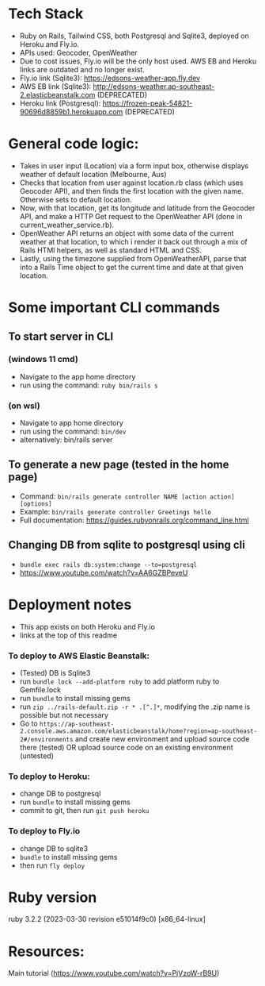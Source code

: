 # Tech Stack
- Ruby on Rails, Tailwind CSS, both Postgresql and Sqlite3, deployed on Heroku and Fly.io.
- APIs used: Geocoder, OpenWeather
- Due to cost issues, Fly.io will be the only host used. AWS EB and Heroku links are outdated and no longer exist.
- Fly.io link (Sqlite3): https://edsons-weather-app.fly.dev
- AWS EB link (Sqlite3): http://edsons-weather.ap-southeast-2.elasticbeanstalk.com (DEPRECATED)
- Heroku link (Postgresql): https://frozen-peak-54821-90696d8859b1.herokuapp.com (DEPRECATED)

# General code logic:
- Takes in user input (Location) via a form input box, otherwise displays weather of default location (Melbourne, Aus)
- Checks that location from user against location.rb class (which uses Geocoder API), and then finds the first location with the given name. Otherwise sets to default location.
- Now, with that location, get its longitude and latitude from the Geocoder API, and make a HTTP Get request to the OpenWeather API (done in current_weather_service.rb).
- OpenWeather API returns an object with some data of the current weather at that location, to which i render it back out through a mix of Rails HTMl helpers, as well as standard HTML and CSS.
- Lastly, using the timezone supplied from OpenWeatherAPI, parse that into a Rails Time object to get the current time and date at that given location.

# Some important CLI commands

## To start server in CLI
### (windows 11 cmd) 
  - Navigate to the app home directory
  - run using the command: `ruby bin/rails s`
### (on wsl)
  - Navigate to app home directory
  - run using the command: `bin/dev`
  - alternatively: bin/rails server

## To generate a new page (tested in the home page)
  - Command: `bin/rails generate controller NAME [action action] [options]`
  - Example: `bin/rails generate controller Greetings hello`
  - Full documentation: https://guides.rubyonrails.org/command_line.html

## Changing DB from sqlite to postgresql using cli
  - `bundle exec rails db:system:change --to=postgresql`
  - https://www.youtube.com/watch?v=AA6GZBPeveU

# Deployment notes
  - This app exists on both Heroku and Fly.io
  - links at the top of this readme

### To deploy to AWS Elastic Beanstalk:
  - (Tested) DB is Sqlite3
  - run `bundle lock --add-platform ruby` to add platform ruby to Gemfile.lock
  - run `bundle` to install missing gems
  - run `zip ../rails-default.zip -r * .[^.]*`, modifying the .zip name is possible but not necessary
  - Go to `https://ap-southeast-2.console.aws.amazon.com/elasticbeanstalk/home?region=ap-southeast-2#/environments` and create new environment and upload source code there (tested) OR upload source code on an existing environment (untested)

### To deploy to Heroku: 
  - change DB to postgresql 
  - run `bundle` to install missing gems
  - commit to git, then run `git push heroku`

### To deploy to Fly.io 
  - change DB to sqlite3
  - `bundle` to install missing gems
  - then run `fly deploy`

# Ruby version
ruby 3.2.2 (2023-03-30 revision e51014f9c0) [x86_64-linux]

# Resources:
Main tutorial (https://www.youtube.com/watch?v=PjVzoW-rB9U)
